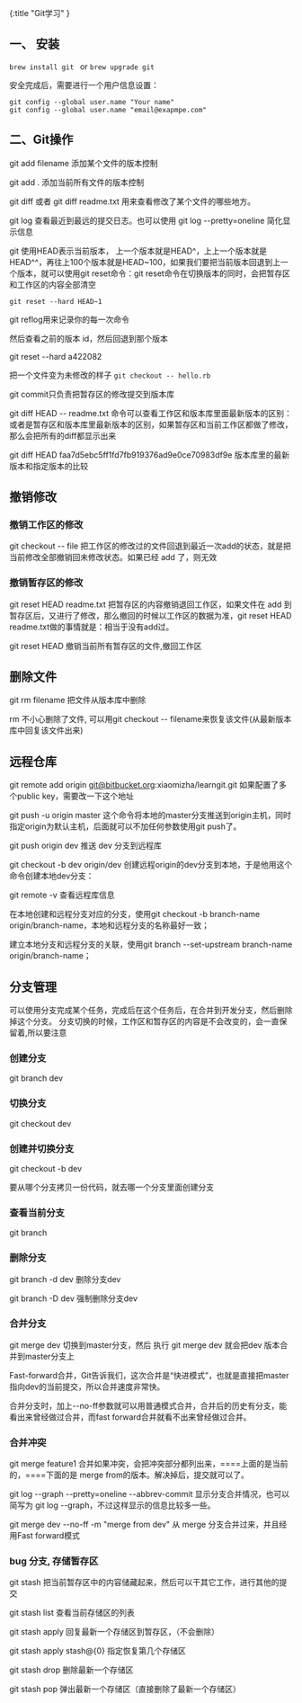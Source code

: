{:title "Git学习"
}

## 一、 安装

`brew install git ` or `brew upgrade git`

安全完成后，需要进行一个用户信息设置：  

`git config --global user.name "Your name"`  
`git config --global user.name "email@exapmpe.com"`

## 二、Git操作

git add filename 添加某个文件的版本控制

git add . 添加当前所有文件的版本控制

git diff 或者 git diff readme.txt 用来查看修改了某个文件的哪些地方。

git log 查看最近到最远的提交日志。也可以使用 git log --pretty=oneline 简化显示信息

git 使用HEAD表示当前版本， 上一个版本就是HEAD^，上上一个版本就是HEAD^^，再往上100个版本就是HEAD~100，如果我们要把当前版本回退到上一个版本，就可以使用git reset命令：git reset命令在切换版本的同时，会把暂存区和工作区的内容全部清空

`git reset --hard HEAD~1`

git reflog用来记录你的每一次命令

然后查看之前的版本 id，然后回退到那个版本

git reset --hard a422082

把一个文件变为未修改的样子
`git checkout -- hello.rb`

git commit只负责把暂存区的修改提交到版本库

git diff HEAD -- readme.txt 命令可以查看工作区和版本库里面最新版本的区别：或者是暂存区和版本库里最新版本的区别，如果暂存区和当前工作区都做了修改，那么会把所有的diff都显示出来


git diff HEAD faa7d5ebc5ff1fd7fb919376ad9e0ce70983df9e 版本库里的最新版本和指定版本的比较

## 撤销修改

### 撤销工作区的修改

git checkout -- file 把工作区的修改过的文件回退到最近一次add的状态，就是把当前修改全部撤销回未修改状态。如果已经 add 了，则无效

### 撤销暂存区的修改

git reset HEAD readme.txt 把暂存区的内容撤销退回工作区，如果文件在 add 到暂存区后，又进行了修改，那么撤回的时候以工作区的数据为准，git reset HEAD readme.txt做的事情就是：相当于没有add过。

git reset HEAD 撤销当前所有暂存区的文件,撤回工作区

## 删除文件

git rm filename 把文件从版本库中删除

rm 不小心删除了文件, 可以用git checkout -- filename来恢复该文件(从最新版本库中回复该文件出来)

## 远程仓库

git remote add origin git@bitbucket.org:xiaomizha/learngit.git 如果配置了多个public key，需要改一下这个地址

git push -u origin master 这个命令将本地的master分支推送到origin主机，同时指定origin为默认主机，后面就可以不加任何参数使用git push了。

git push origin dev  推送 dev 分支到远程库

git checkout -b dev origin/dev 创建远程origin的dev分支到本地，于是他用这个命令创建本地dev分支：

git remote -v 查看远程库信息 

在本地创建和远程分支对应的分支，使用git checkout -b branch-name origin/branch-name，本地和远程分支的名称最好一致；


建立本地分支和远程分支的关联，使用git branch --set-upstream branch-name origin/branch-name；


## 分支管理

可以使用分支完成某个任务，完成后在这个任务后，在合并到开发分支，然后删除掉这个分支。 分支切换的时候，工作区和暂存区的内容是不会改变的，会一直保留着,所以要注意

### 创建分支

git branch dev

### 切换分支

git checkout dev

### 创建并切换分支

git checkout -b dev

要从哪个分支拷贝一份代码，就去哪一个分支里面创建分支

### 查看当前分支

git branch

### 删除分支

git branch -d dev 删除分支dev

git branch -D dev 强制删除分支dev

### 合并分支

git merge dev 切换到master分支，然后 执行 git merge dev 就会把dev 版本合并到master分支上

Fast-forward合并，Git告诉我们，这次合并是“快进模式”，也就是直接把master指向dev的当前提交，所以合并速度非常快。

合并分支时，加上--no-ff参数就可以用普通模式合并，合并后的历史有分支，能看出来曾经做过合并，而fast forward合并就看不出来曾经做过合并。




### 合并冲突
git merge feature1 合并如果冲突，会把冲突部分都列出来，====上面的是当前的，====下面的是 merge from的版本。解决掉后，提交就可以了。

git log --graph --pretty=oneline --abbrev-commit 显示分支合并情况，也可以简写为 git log --graph，不过这样显示的信息比较多一些。

git merge dev --no-ff -m "merge from dev" 从 merge 分支合并过来，并且经用Fast forward模式

### bug 分支, 存储暂存区

git stash 把当前暂存区中的内容储藏起来，然后可以干其它工作，进行其他的提交 

git stash list 查看当前存储区的列表

git stash apply 回复最新一个存储区到暂存区，（不会删除）

git stash apply stash@{0} 指定恢复第几个存储区

git stash drop 删除最新一个存储区

git stash pop 弹出最新一个存储区（直接删除了最新一个存储区）





